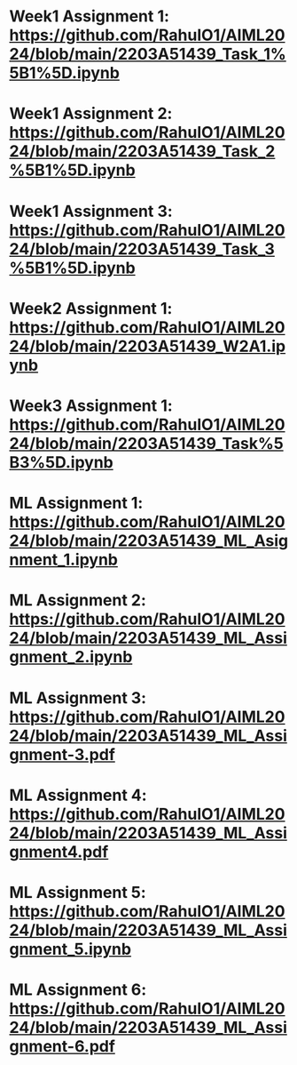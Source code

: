 # Week1 Assignment 1: https://github.com/RahulO1/AIML2024/blob/main/2203A51439_Task_1%5B1%5D.ipynb
# Week1 Assignment 2: https://github.com/RahulO1/AIML2024/blob/main/2203A51439_Task_2%5B1%5D.ipynb
# Week1 Assignment 3: https://github.com/RahulO1/AIML2024/blob/main/2203A51439_Task_3%5B1%5D.ipynb
# Week2 Assignment 1: https://github.com/RahulO1/AIML2024/blob/main/2203A51439_W2A1.ipynb
# Week3 Assignment 1: https://github.com/RahulO1/AIML2024/blob/main/2203A51439_Task%5B3%5D.ipynb
# ML Assignment 1: https://github.com/RahulO1/AIML2024/blob/main/2203A51439_ML_Asignment_1.ipynb
# ML Assignment 2: https://github.com/RahulO1/AIML2024/blob/main/2203A51439_ML_Assignment_2.ipynb
# ML Assignment 3: https://github.com/RahulO1/AIML2024/blob/main/2203A51439_ML_Assignment-3.pdf
# ML Assignment 4: https://github.com/RahulO1/AIML2024/blob/main/2203A51439_ML_Assignment4.pdf
# ML Assignment 5: https://github.com/RahulO1/AIML2024/blob/main/2203A51439_ML_Assignment_5.ipynb
# ML Assignment 6: https://github.com/RahulO1/AIML2024/blob/main/2203A51439_ML_Assignment-6.pdf
